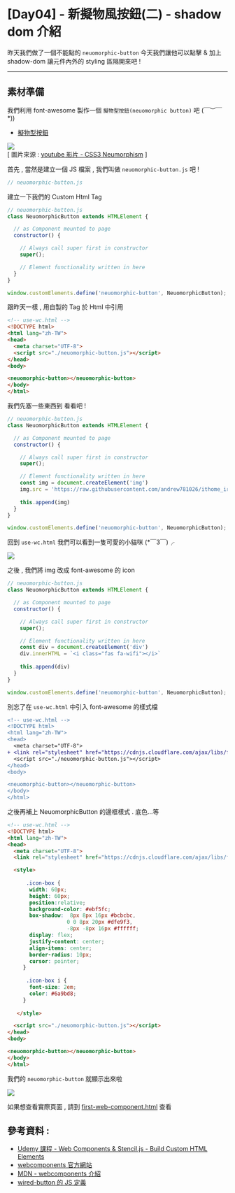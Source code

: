 # [Day04] - 新擬物風按鈕(二) - shadow dom 介紹

昨天我們做了一個不能點的 `neuomorphic-button` 今天我們讓他可以點擊 & 加上 shadow-dom 讓元件內外的 styling 區隔開來吧 !

------

## 素材準備

我們利用 font-awesome 製作一個 `擬物型按鈕(neuomorphic button)` 吧 \(￣︶￣*\))

- [擬物型按鈕](https://andrew781026.github.io/daliy-web-ui/neuomorphic-checkbox-button-design/index.html) 

 [![](https://i.imgur.com/TiQdroo.png)](https://www.youtube.com/watch?v=EQVXzwTilkY)   
 [ 圖片來源 : [youtube 影片 - CSS3 Neumorphism](https://www.youtube.com/watch?v=EQVXzwTilkY) ]


首先 , 當然是建立一個 JS 檔案 , 我們叫做 `neuomorphic-button.js` 吧 !

```javascript
// neuomorphic-button.js
```

建立一下我們的 Custom Html Tag 

```javascript
// neuomorphic-button.js
class NeuomorphicButton extends HTMLElement {

  // as Component mounted to page 
  constructor() {

    // Always call super first in constructor
    super();

    // Element functionality written in here
  }
}

window.customElements.define('neuomorphic-button', NeuomorphicButton);
```

跟昨天一樣 , 用自製的 Tag 於 Html 中引用

```html
<!-- use-wc.html -->
<!DOCTYPE html>
<html lang="zh-TW">
<head>
  <meta charset="UTF-8">
  <script src="./neuomorphic-button.js"></script>
</head>
<body>

<neuomorphic-button></neuomorphic-button>
</body>
</html>
```

我們先塞一些東西到 <neuomorphic-button/> 看看吧 !

```javascript
// neuomorphic-button.js
class NeuomorphicButton extends HTMLElement {

  // as Component mounted to page 
  constructor() {

    // Always call super first in constructor
    super();

    // Element functionality written in here
    const img = document.createElement('img')
    img.src = 'https://raw.githubusercontent.com/andrew781026/ithome_ironman_2021/master/day-03/cat.png'
    
    this.append(img)
  }
}

window.customElements.define('neuomorphic-button', NeuomorphicButton);
```

回到 `use-wc.html` 我們可以看到一隻可愛的小貓咪 (*￣3￣)╭

![](https://i.imgur.com/fbqKWOd.png)

之後 , 我們將 img 改成 font-awesome 的 icon

```javascript
// neuomorphic-button.js
class NeuomorphicButton extends HTMLElement {

  // as Component mounted to page 
  constructor() {

    // Always call super first in constructor
    super();

    // Element functionality written in here
    const div = document.createElement('div')
    div.innerHTML = `<i class="fas fa-wifi"></i>`
    
    this.append(div)
  }
}

window.customElements.define('neuomorphic-button', NeuomorphicButton);
```

別忘了在 `use-wc.html` 中引入 font-awesome 的樣式檔

```diff
<!-- use-wc.html -->
<!DOCTYPE html>
<html lang="zh-TW">
<head>
  <meta charset="UTF-8">
+ <link rel="stylesheet" href="https://cdnjs.cloudflare.com/ajax/libs/font-awesome/5.15.1/css/all.min.css">
  <script src="./neuomorphic-button.js"></script>
</head>
<body>

<neuomorphic-button></neuomorphic-button>
</body>
</html>
```

之後再補上 NeuomorphicButton 的邊框樣式 . 底色...等

```html
<!-- use-wc.html -->
<!DOCTYPE html>
<html lang="zh-TW">
<head>
  <meta charset="UTF-8">
  <link rel="stylesheet" href="https://cdnjs.cloudflare.com/ajax/libs/font-awesome/5.15.1/css/all.min.css">

  <style>
 
      .icon-box {
       width: 60px;
       height: 60px;
       position:relative;
       background-color: #ebf5fc;
       box-shadow:  8px 8px 16px #bcbcbc,
                   0 0 8px 20px #dfe9f3,
                   -8px -8px 16px #ffffff;
       display: flex;
       justify-content: center;
       align-items: center;
       border-radius: 10px;
       cursor: pointer;
     }
 
      .icon-box i {
       font-size: 2em;
       color: #6a9bd8;
     }
 
   </style>

  <script src="./neuomorphic-button.js"></script>
</head>
<body>

<neuomorphic-button></neuomorphic-button>
</body>
</html>
```

我們的 `neuomorphic-button` 就顯示出來啦 

![](https://i.imgur.com/VLfz7xc.png)

如果想查看實際頁面 , 請到 [first-web-component.html](https://andrew781026.github.io/ithome_ironman_2021/day-03/show-wc.html) 查看


## 參考資料 :

- [Udemy 課程 - Web Components & Stencil.js - Build Custom HTML Elements](https://www.udemy.com/course/web-components-stenciljs-build-custom-html-elements/)
- [webcomponents 官方網站](https://www.webcomponents.org/)
- [MDN - webcomponents 介紹](https://developer.mozilla.org/en-US/docs/Web/Web_Components)
- [wired-button 的 JS 定義](https://unpkg.com/wired-elements@3.0.0-rc.6/lib/wired-button.js?module)

